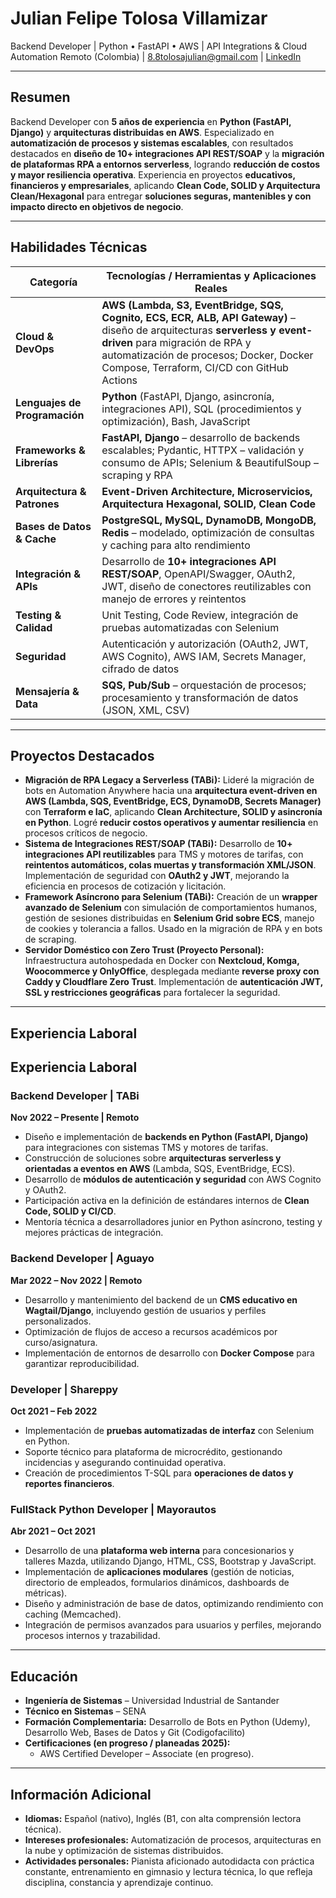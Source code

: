 # Julian Felipe Tolosa Villamizar
Backend Developer | Python • FastAPI • AWS | API Integrations & Cloud Automation
Remoto (Colombia) | 8.8tolosajulian@gmail.com | [LinkedIn](https://www.linkedin.com/in/julian-felipe-tolosa-villamizar/)  

---

## Resumen
Backend Developer con **5 años de experiencia** en **Python (FastAPI, Django)** y **arquitecturas distribuidas en AWS**. Especializado en **automatización de procesos y sistemas escalables**, con resultados destacados en **diseño de 10+ integraciones API REST/SOAP** y la **migración de plataformas RPA a entornos serverless**, logrando **reducción de costos y mayor resiliencia operativa**. Experiencia en proyectos **educativos, financieros y empresariales**, aplicando **Clean Code, SOLID y Arquitectura Clean/Hexagonal** para entregar **soluciones seguras, mantenibles y con impacto directo en objetivos de negocio**.

---

## Habilidades Técnicas
| Categoría                     | Tecnologías / Herramientas y Aplicaciones Reales                                                                                                                                                                                                    |
| ----------------------------- | --------------------------------------------------------------------------------------------------------------------------------------------------------------------------------------------------------------------------------------------------- |
| **Cloud & DevOps**            | **AWS (Lambda, S3, EventBridge, SQS, Cognito, ECS, ECR, ALB, API Gateway)** – diseño de arquitecturas **serverless y event-driven** para migración de RPA y automatización de procesos; Docker, Docker Compose, Terraform, CI/CD con GitHub Actions |
| **Lenguajes de Programación** | **Python** (FastAPI, Django, asincronía, integraciones API), SQL (procedimientos y optimización), Bash, JavaScript                                                                                                                                  |
| **Frameworks & Librerías**    | **FastAPI, Django** – desarrollo de backends escalables; Pydantic, HTTPX – validación y consumo de APIs; Selenium & BeautifulSoup – scraping y RPA                                                                                              |
| **Arquitectura & Patrones**   | **Event-Driven Architecture, Microservicios, Arquitectura Hexagonal, SOLID, Clean Code**                                                                                                                                                            |
| **Bases de Datos & Cache**    | **PostgreSQL, MySQL, DynamoDB, MongoDB, Redis** – modelado, optimización de consultas y caching para alto rendimiento                                                                                                                               |
| **Integración & APIs**        | Desarrollo de **10+ integraciones API REST/SOAP**, OpenAPI/Swagger, OAuth2, JWT, diseño de conectores reutilizables con manejo de errores y reintentos                                                                                              |
| **Testing & Calidad**         | Unit Testing, Code Review, integración de pruebas automatizadas con Selenium                                                                                                                                                                        |
| **Seguridad**                 | Autenticación y autorización (OAuth2, JWT, AWS Cognito), AWS IAM, Secrets Manager, cifrado de datos                                                                                                                                                 |
| **Mensajería & Data**         | **SQS, Pub/Sub** – orquestación de procesos; procesamiento y transformación de datos (JSON, XML, CSV)                                                                                                                                               |

---

## Proyectos Destacados
- **Migración de RPA Legacy a Serverless (TABi):** Lideré la migración de bots en Automation Anywhere hacia una **arquitectura event-driven en AWS (Lambda, SQS, EventBridge, ECS, DynamoDB, Secrets Manager)** con **Terraform e IaC**, aplicando **Clean Architecture, SOLID y asincronía en Python**. Logré **reducir costos operativos y aumentar resiliencia** en procesos críticos de negocio.
- **Sistema de Integraciones REST/SOAP (TABi):** Desarrollo de **10+ integraciones API reutilizables** para TMS y motores de tarifas, con **reintentos automáticos, colas muertas y transformación XML/JSON**. Implementación de seguridad con **OAuth2 y JWT**, mejorando la eficiencia en procesos de cotización y licitación.  
- **Framework Asíncrono para Selenium (TABi):** Creación de un **wrapper avanzado de Selenium** con simulación de comportamientos humanos, gestión de sesiones distribuidas en **Selenium Grid sobre ECS**, manejo de cookies y tolerancia a fallos. Usado en la migración de RPA y en bots de scraping.
- **Servidor Doméstico con Zero Trust (Proyecto Personal):** Infraestructura autohospedada en Docker con **Nextcloud, Komga, Woocommerce y OnlyOffice**, desplegada mediante **reverse proxy con Caddy y Cloudflare Zero Trust**. Implementación de **autenticación JWT, SSL y restricciones geográficas** para fortalecer la seguridad.

---

## Experiencia Laboral

## Experiencia Laboral

### Backend Developer | TABi
**Nov 2022 – Presente | Remoto**
- Diseño e implementación de **backends en Python (FastAPI, Django)** para integraciones con sistemas TMS y motores de tarifas.
- Construcción de soluciones sobre **arquitecturas serverless y orientadas a eventos en AWS** (Lambda, SQS, EventBridge, ECS).
- Desarrollo de **módulos de autenticación y seguridad** con AWS Cognito y OAuth2.
- Participación activa en la definición de estándares internos de **Clean Code, SOLID y CI/CD**.
- Mentoría técnica a desarrolladores junior en Python asíncrono, testing y mejores prácticas de integración.

### Backend Developer | Aguayo
**Mar 2022 – Nov 2022 | Remoto**
- Desarrollo y mantenimiento del backend de un **CMS educativo en Wagtail/Django**, incluyendo gestión de usuarios y perfiles personalizados.
- Optimización de flujos de acceso a recursos académicos por curso/asignatura.
- Implementación de entornos de desarrollo con **Docker Compose** para garantizar reproducibilidad.

### Developer | Shareppy
**Oct 2021 – Feb 2022**
- Implementación de **pruebas automatizadas de interfaz** con Selenium en Python.
- Soporte técnico para plataforma de microcrédito, gestionando incidencias y asegurando continuidad operativa.
- Creación de procedimientos T-SQL para **operaciones de datos y reportes financieros**.

### FullStack Python Developer | Mayorautos
**Abr 2021 – Oct 2021**
- Desarrollo de una **plataforma web interna** para concesionarios y talleres Mazda, utilizando Django, HTML, CSS, Bootstrap y JavaScript.
- Implementación de **aplicaciones modulares** (gestión de noticias, directorio de empleados, formularios dinámicos, dashboards de métricas).
- Diseño y administración de base de datos, optimizando rendimiento con caching (Memcached).
- Integración de permisos avanzados para usuarios y perfiles, mejorando procesos internos y trazabilidad.

---

## Educación
- **Ingeniería de Sistemas** – Universidad Industrial de Santander  
- **Técnico en Sistemas** – SENA  
- **Formación Complementaria:** Desarrollo de Bots en Python (Udemy), Desarrollo Web, Bases de Datos y Git (Codigofacilito) 
- **Certificaciones (en progreso / planeadas 2025):**
  - AWS Certified Developer – Associate (en progreso).

---

## Información Adicional
- **Idiomas:** Español (nativo), Inglés (B1, con alta comprensión lectora técnica).  
- **Intereses profesionales:** Automatización de procesos, arquitecturas en la nube y optimización de sistemas distribuidos.  
- **Actividades personales:** Pianista aficionado autodidacta con práctica constante, entrenamiento en gimnasio y lectura técnica, lo que refleja disciplina, constancia y aprendizaje continuo.
